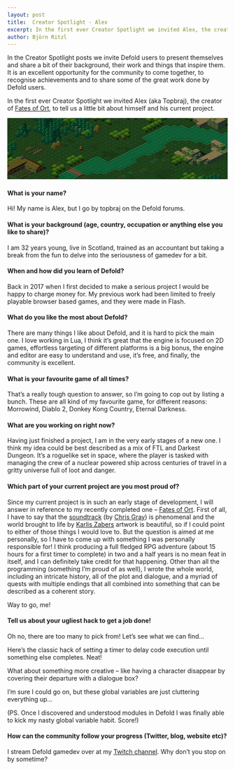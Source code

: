 ```yaml
---
layout: post
title:  Creator Spotlight - Alex
excerpt: In the first ever Creator Spotlight we invited Alex, the creator of Fates of Ort, to tell us a little bit about himself and his current project.
author: Björn Ritzl
---
```


In the Creator Spotlight posts we invite Defold users to present themselves and share a bit of their background, their work and things that inspire them. It is an excellent opportunity for the community to come together, to recognise achievements and to share some of the great work done by Defold users.

In the first ever Creator Spotlight we invited Alex (aka Topbraj), the creator of [Fates of Ort](https://store.steampowered.com/app/895480/Fates_of_Ort/), to tell us a little bit about himself and his current project.

![](/images/posts/developer-spotlight-alex-svegren/fatesofort.png)

#### What is your name?
Hi! My name is Alex, but I go by topbraj on the Defold forums.


#### What is your background (age, country, occupation or anything else you like to share)?
I am 32 years young, live in Scotland, trained as an accountant but taking a break from the fun to delve into the seriousness of gamedev for a bit.


#### When and how did you learn of Defold?
Back in 2017 when I first decided to make a serious project I would be happy to charge money for. My previous work had been limited to freely playable browser based games, and they were made in Flash.


#### What do you like the most about Defold?
There are many things I like about Defold, and it is hard to pick the main one. I love working in Lua, I think it’s great that the engine is focused on 2D games, effortless targeting of different platforms is a big bonus, the engine and editor are easy to understand and use, it’s free, and finally, the community is excellent.


#### What is your favourite game of all times?
That’s a really tough question to answer, so I’m going to cop out by listing a bunch. These are all kind of my favourite game, for different reasons: Morrowind, Diablo 2, Donkey Kong Country, Eternal Darkness.


#### What are you working on right now?
Having just finished a project, I am in the very early stages of a new one. I think my idea could be best described as a mix of FTL and Darkest Dungeon. It’s a roguelike set in space, where the player is tasked with managing the crew of a nuclear powered ship across centuries of travel in a gritty universe full of loot and danger.


#### Which part of your current project are you most proud of?
Since my current project is in such an early stage of development, I will answer in reference to my recently completed one – [Fates of Ort](https://store.steampowered.com/app/895480/Fates_of_Ort/). First of all, I have to say that the [soundtrack](https://store.steampowered.com/app/1252700/Fates_of_Ort_Soundtrack/) (by [Chris Gray](https://twitter.com/waterytartt)) is phenomenal and the world brought to life by [Karlis Zabers](https://twitter.com/KarlisZabers) artwork is beautiful, so if I could point to either of those things I would love to. But the question is aimed at me personally, so I have to come up with something I was personally responsible for! I think producing a full fledged RPG adventure (about 15 hours for a first timer to complete) in two and a half years is no mean feat in itself, and I can definitely take credit for that happening. Other than all the programming (something I’m proud of as well), I wrote the whole world, including an intricate history, all of the plot and dialogue, and a myriad of quests with multiple endings that all combined into something that can be described as a coherent story.

Way to go, me!


#### Tell us about your ugliest hack to get a job done!
Oh no, there are too many to pick from! Let’s see what we can find…

Here’s the classic hack of setting a timer to delay code execution until something else completes. Neat!

What about something more creative – like having a character disappear by covering their departure with a dialogue box?

I’m sure I could go on, but these global variables are just cluttering everything up…

(PS. Once I discovered and understood modules in Defold I was finally able to kick my nasty global variable habit. Score!)


#### How can the community follow your progress (Twitter, blog, website etc)?
I stream Defold gamedev over at my [Twitch channel](https://www.twitch.tv/topbraj). Why don’t you stop on by sometime?
